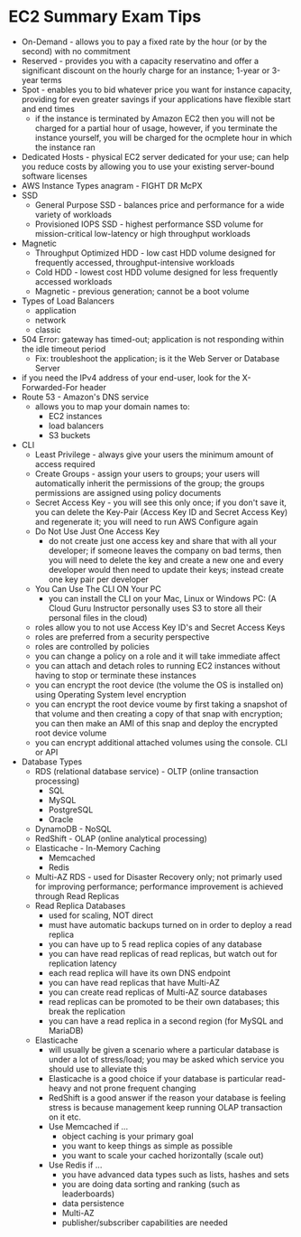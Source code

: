 # EC2 Summary Exam Tips
- On-Demand - allows you to pay a fixed rate by the hour (or by the second) with no commitment
- Reserved - provides you with a capacity reservatino and offer a significant discount on the hourly charge for an instance; 1-year or 3-year terms
- Spot - enables you to bid whatever price you want for instance capacity, providing for even greater savings if your applications have flexible start and end times
  - if the instance is terminated by Amazon EC2 then you will not be charged for a partial hour of usage, however, if you terminate the instance yourself, you will be charged for the ocmplete hour in which the instance ran
- Dedicated Hosts - physical EC2 server dedicated for your use; can help you reduce costs by allowing you to use your existing server-bound software licenses
- AWS Instance Types anagram - FIGHT DR McPX
- SSD
  - General Purpose SSD - balances price and performance for a wide variety of workloads
  - Provisioned IOPS SSD - highest performance SSD volume for mission-critical low-latency or high throughput workloads
- Magnetic
  - Throughput Optimized HDD - low cast HDD volume designed for frequently accessed, throughput-intensive workloads
  - Cold HDD - lowest cost HDD volume designed for less frequently accessed workloads
  - Magnetic - previous generation; cannot be a boot volume
- Types of Load Balancers
  - application
  - network
  - classic
- 504 Error: gateway has timed-out; application is not responding within the idle timeout period
  - Fix: troubleshoot the application; is it the Web Server or Database Server
- if you need the IPv4 address of your end-user, look for the X-Forwarded-For header
- Route 53 - Amazon's DNS service
  - allows you to map your domain names to:
    - EC2 instances
    - load balancers
    - S3 buckets
- CLI
  - Least Privilege - always give your users the minimum amount of access required
  - Create Groups - assign your users to groups; your users will automatically inherit the permissions of the group; the groups permissions are assigned using policy documents
  - Secret Access Key - you will see this only once; if you don't save it, you can delete the Key-Pair (Access Key ID and Secret Access Key) and regenerate it; you will need to run AWS Configure again
  - Do Not Use Just One Access Key
    - do not create just one access key and share that with all your developer; if someone leaves the company on bad terms, then you will need to delete the key and create a new one and every developer would then need to update their keys; instead create one key pair per developer
  - You Can Use The CLI ON Your PC
    - you can install the CLI on your Mac, Linux or Windows PC: (A Cloud Guru Instructor personally uses S3 to store all their personal files in the cloud)
  - roles allow you to not use Access Key ID's and Secret Access Keys
  - roles are preferred from a security perspective
  - roles are controlled by policies
  - you can change a policy on a role and it will take immediate affect
  - you can attach and detach roles to running EC2 instances without having to stop or terminate these instances
  - you can encrypt the root device (the volume the OS is installed on) using Operating System level encryption
  - you can encrypt the root device voume by first taking a snapshot of that volume and then creating a copy of that snap with encryption; you can then make an AMI of this snap and deploy the encrypted root device volume
  - you can encrypt additional attached volumes using the console. CLI or API
- Database Types
  - RDS (relational database service) - OLTP (online transaction processing)
    - SQL
    - MySQL
    - PostgreSQL
    - Oracle
  - DynamoDB - NoSQL
  - RedShift - OLAP (online analytical processing)
  - Elasticache - In-Memory Caching
    - Memcached
    - Redis
  - Multi-AZ RDS - used for Disaster Recovery only; not primarly used for improving performance; performance improvement is achieved through Read Replicas
  - Read Replica Databases
    - used for scaling, NOT direct
    - must have automatic backups turned on in order to deploy a read replica
    - you can have up to 5 read replica copies of any database
    - you can have read replicas of read replicas, but watch out for replication latency
    - each read replica will have its own DNS endpoint
    - you can have read replicas that have Multi-AZ
    - you can create read replicas of Multi-AZ source databases
    - read replicas can be promoted to be their own databases; this break the replication
    - you can have a read replica in a second region (for MySQL and MariaDB)
  - Elasticache
    - will usually be given a scenario where a particular database is under a lot of stress/load; you may be asked which service you should use to alleviate this
    - Elasticache is a good choice if your database is particular read-heavy and not prone frequent changing
    - RedShift is a good answer if the reason your database is feeling stress is because management keep running OLAP transaction on it etc.
    - Use Memcached if ...
      - object caching is your primary goal
      - you want to keep things as simple as possible
      - you want to scale your cached horizontally (scale out)
    - Use Redis if ...
      - you have advanced data types such as lists, hashes and sets
      - you are doing data sorting and ranking (such as leaderboards)
      - data persistence
      - Multi-AZ
      - publisher/subscriber capabilities are needed